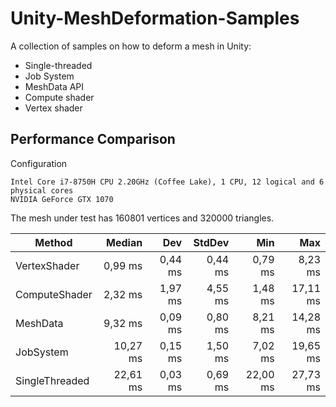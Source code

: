 # Unity-MeshDeformation-Samples
A collection of samples on how to deform a mesh in Unity:
- Single-threaded
- Job System
- MeshData API
- Compute shader
- Vertex shader

## Performance Comparison

Configuration
```
Intel Core i7-8750H CPU 2.20GHz (Coffee Lake), 1 CPU, 12 logical and 6 physical cores
NVIDIA GeForce GTX 1070
```

The mesh under test has 160801 vertices and 320000 triangles.

|           Method |   Median |      Dev |   StdDev |      Min |      Max |
|------------------|---------:|---------:|---------:|---------:|---------:|
| VertexShader     | 0,99 ms  | 0,44 ms  | 0,44 ms  | 0,79 ms  | 8,23  ms |
| ComputeShader    | 2,32 ms  | 1,97 ms  | 4,55 ms  | 1,48 ms  | 17,11 ms |
| MeshData         | 9,32 ms  | 0,09 ms  | 0,80 ms  | 8,21 ms  | 14,28 ms |
| JobSystem        | 10,27 ms | 0,15 ms  | 1,50 ms  | 7,02 ms  | 19,65 ms |
| SingleThreaded   | 22,61 ms | 0,03 ms  | 0,69 ms  | 22,00 ms | 27,73 ms |
